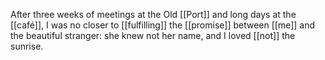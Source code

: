 After three weeks of meetings at the Old [[Port]] and long days at the [[café]], I was no closer to [[fulfilling]] the [[promise]] between [[me]] and the beautiful stranger: she knew not her name, and I loved [[not]] the sunrise. 